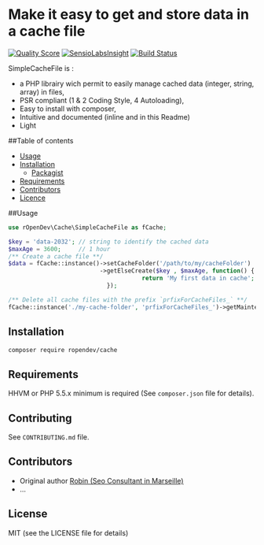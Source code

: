 # Make it easy to get and store data in a cache file

[![Quality Score](https://img.shields.io/scrutinizer/g/RobinDev/SimpleCacheFile.svg?style=flat-square)](https://scrutinizer-ci.com/g/RobinDev/SimpleCacheFile)
[![SensioLabsInsight](https://insight.sensiolabs.com/projects/1941f35e-53cb-4801-896d-30c2838c3493/mini.png)](https://insight.sensiolabs.com/projects/1941f35e-53cb-4801-896d-30c2838c3493)
[![Build Status](https://travis-ci.org/RobinDev/SimpleCacheFile.svg)](https://travis-ci.org/RobinDev/SimpleCacheFile)

SimpleCacheFile is :
* a PHP librairy wich permit to easily manage cached data (integer, string, array) in files,
* PSR compliant (1 & 2 Coding Style, 4 Autoloading),
* Easy to install with composer,
* Intuitive and documented (inline and in this Readme)
* Light

##Table of contents
* [Usage](#usage)
* [Installation](#installation)
    * [Packagist](https://packagist.org/packages/ropendev/cache)
* [Requirements](#requirements)
* [Contributors](#contributors)
* [Licence](#licence)

##Usage

```php
use rOpenDev\Cache\SimpleCacheFile as fCache;

$key = 'data-2032'; // string to identify the cached data
$maxAge = 3600;     // 1 hour
/** Create a cache file **/
$data = fCache::instance()->setCacheFolder('/path/to/my/cacheFolder')
                          ->getElseCreate($key , $maxAge, function() {
                                      return 'My first data in cache';
                            });

/** Delete all cache files with the prefix `prfixForCacheFiles_` **/
fCache::instance('./my-cache-folder', 'prfixForCacheFiles_')->getMaintener()->deleteCacheFilesByPrefix();
```

## Installation

```bash
composer require ropendev/cache
```

## Requirements

HHVM or PHP 5.5.x minimum is required (See `composer.json` file for details).

## Contributing

See `CONTRIBUTING.md` file.

## Contributors

* Original author [Robin (Seo Consultant in Marseille)](http://www.robin-d.fr)
* ...

## License

MIT (see the LICENSE file for details)
